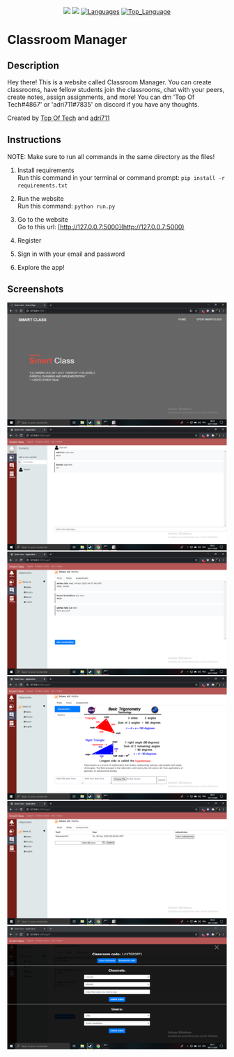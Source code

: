 <p align="center">
    <a href="https://img.shields.io/github/license/classsroom-manager/classroom-manager?color=blue&style=for-the-badge" alt="License">
        <img src="https://img.shields.io/github/license/classsroom-manager/classroom-manager?color=blue&style=for-the-badge" /></a>
    <a href="https://img.shields.io/github/repo-size/classsroom-manager/classroom-manager?label=Size&style=for-the-badge" alt="Size">
        <img src="https://img.shields.io/github/repo-size/classsroom-manager/classroom-manager?label=Size&style=for-the-badge" /></a>
    <a href="https://img.shields.io/github/languages/count/classsroom-manager/classroom-manager?style=for-the-badge">
        <img src="https://img.shields.io/github/languages/count/classsroom-manager/classroom-manager?style=for-the-badge"
            alt="Languages"></a>
    <a href="https://img.shields.io/github/languages/top/classsroom-manager/classroom-manager?style=for-the-badge">
        <img src="https://img.shields.io/github/languages/top/classsroom-manager/classroom-manager?style=for-the-badge"
            alt="Top_Language"></a>
</p>

# Classroom Manager

## Description
Hey there! This is a website called Classroom Manager. You can create classrooms, have fellow students join the classrooms, chat with your peers, create notes, assign assignments, and more! You can dm 'Top Of Tech#4867' or 'adri711#7835' on discord if you have any thoughts.

Created by [Top Of Tech](http:www.github.com/Top-Of-Tech) and [adri711](http:www.github.com/adri711)


## Instructions

NOTE: Make sure to run all commands in the same directory as the files!

1. Install requirements  
    Run this command in your terminal or command prompt: `pip install -r requirements.txt`

2. Run the website  
    Run this command: `python run.py`
    
3. Go to the website  
    Go to this url: [http://127.0.0.7:5000](http://127.0.0.7:5000)

4. Register

5. Sign in with your email and password

6. Explore the app!


## Screenshots
![alt text](screenshots/screenshot1.PNG)
![alt text](screenshots/screenshot2.PNG)
![alt text](screenshots/screenshot3.PNG)
![alt text](screenshots/screenshot4.PNG)
![alt text](screenshots/screenshot5.PNG)
![alt text](screenshots/screenshot6.PNG)
